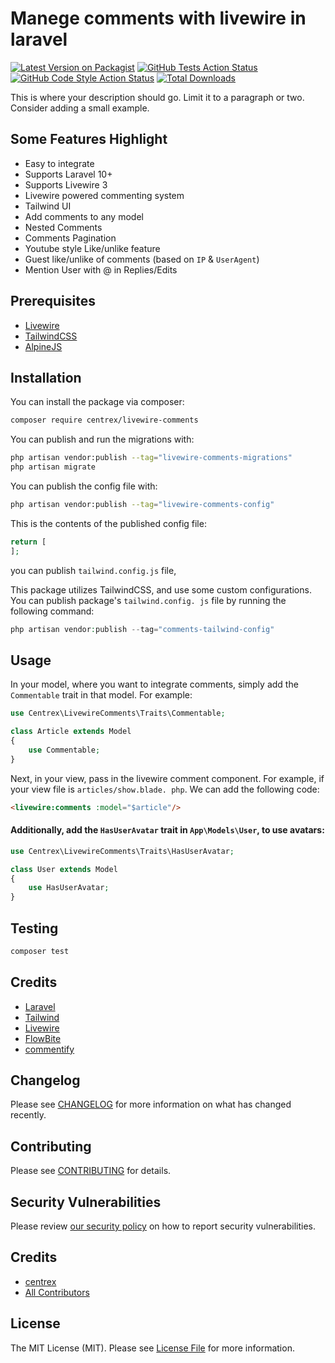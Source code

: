 # Manege comments with livewire in laravel

[![Latest Version on Packagist](https://img.shields.io/packagist/v/centrex/livewire-comments.svg?style=flat-square)](https://packagist.org/packages/centrex/livewire-comments)
[![GitHub Tests Action Status](https://img.shields.io/github/actions/workflow/status/centrex/livewire-comments/run-tests.yml?branch=main&label=tests&style=flat-square)](https://github.com/centrex/livewire-comments/actions?query=workflow%3Arun-tests+branch%3Amain)
[![GitHub Code Style Action Status](https://img.shields.io/github/actions/workflow/status/centrex/livewire-comments/fix-php-code-style-issues.yml?branch=main&label=code%20style&style=flat-square)](https://github.com/centrex/livewire-comments/actions?query=workflow%3A"Fix+PHP+code+style+issues"+branch%3Amain)
[![Total Downloads](https://img.shields.io/packagist/dt/centrex/livewire-comments.svg?style=flat-square)](https://packagist.org/packages/centrex/livewire-comments)

This is where your description should go. Limit it to a paragraph or two. Consider adding a small example.

## Some Features Highlight

- Easy to integrate
- Supports Laravel 10+
- Supports Livewire 3
- Livewire powered commenting system
- Tailwind UI
- Add comments to any model
- Nested Comments
- Comments Pagination
- Youtube style Like/unlike feature
- Guest like/unlike of comments (based on `IP` & `UserAgent`)
- Mention User with @ in Replies/Edits

## Prerequisites

- [Livewire](https://laravel-livewire.com/docs/2.x/installation)
- [TailwindCSS](https://tailwindcss.com/)
- [AlpineJS](https://alpinejs.dev/essentials/installation)

## Installation

You can install the package via composer:

```bash
composer require centrex/livewire-comments
```

You can publish and run the migrations with:

```bash
php artisan vendor:publish --tag="livewire-comments-migrations"
php artisan migrate
```

You can publish the config file with:

```bash
php artisan vendor:publish --tag="livewire-comments-config"
```

This is the contents of the published config file:

```php
return [
];
```

you can publish `tailwind.config.js` file, 

This package utilizes TailwindCSS, and use some custom configurations. You can publish package's `tailwind.config.
js` file by running the following command:

```php
php artisan vendor:publish --tag="comments-tailwind-config"
```

## Usage
In your model, where you want to integrate comments, simply add the `Commentable` trait in that model.
For example: 
```php
use Centrex\LivewireComments\Traits\Commentable;

class Article extends Model
{
    use Commentable;
}
```

Next, in your view, pass in the livewire comment component. For example, if your view file is `articles/show.blade.
php`. We can add the following code:
```html
<livewire:comments :model="$article"/>
```

#### Additionally, add the `HasUserAvatar` trait in `App\Models\User`, to use avatars:
```php
use Centrex\LivewireComments\Traits\HasUserAvatar;

class User extends Model
{
    use HasUserAvatar;
}
```

## Testing

```bash
composer test
```

## Credits

- [Laravel](https://laravel.com)
- [Tailwind](https://tailwindcss.com/)
- [Livewire](https://laravel-livewire.com/)
- [FlowBite](https://flowbite.com)
- [commentify](https://github.com/usamamuneerchaudhary/commentify/)

## Changelog

Please see [CHANGELOG](CHANGELOG.md) for more information on what has changed recently.

## Contributing

Please see [CONTRIBUTING](CONTRIBUTING.md) for details.

## Security Vulnerabilities

Please review [our security policy](../../security/policy) on how to report security vulnerabilities.

## Credits

- [centrex](https://github.com/centrex)
- [All Contributors](../../contributors)

## License

The MIT License (MIT). Please see [License File](LICENSE.md) for more information.
